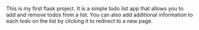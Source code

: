 This is my first flask project.
It is a simple todo list app that allows you to add and remove todos from a list.
You can also add additional information to each todo on the list by clicking it to redirect to a new page.
